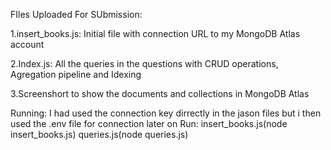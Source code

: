 FIles Uploaded For SUbmission:

1.insert_books.js:
Initial file with connection URL to my MongoDB Atlas account

2.Index.js:
All the queries in the questions with CRUD operations, Agregation pipeline and Idexing

3.Screenshort to show the documents and collections in MongoDB Atlas

Running:
I had used the connection key dirrectly in the jason files but i then used the .env file for connection later on
Run: 
insert_books.js(node insert_books.js)
queries.js(node queries.js)

